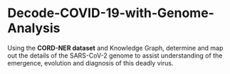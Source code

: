 # Decode-COVID-19-with-Genome-Analysis
Using the **CORD-NER dataset** and Knowledge Graph, determine and map out the details of the SARS-CoV-2 genome to assist understanding of the emergence, evolution and diagnosis of this deadly virus.
